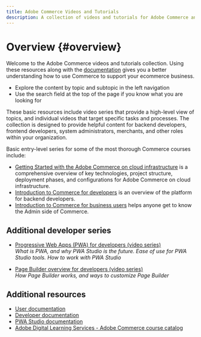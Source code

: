 ```yaml
---
title: Adobe Commerce Videos and Tutorials
description: A collection of videos and tutorials for Adobe Commerce and Magento Open Source
---
```


# Overview {#overview}

Welcome to the Adobe Commerce videos and tutorials collection. Using these resources along with the [documentation](https://experienceleague.adobe.com/docs/commerce.html) gives you a better understanding how to use Commerce to support your ecommerce business. 

- Explore the content by topic and subtopic in the left navigation
- Use the search field at the top of the page if you know what you are looking for

These basic resources include video series that provide a high-level view of topics, and individual videos that target specific tasks and processes. The collection is designed to provide helpful content for backend developers, frontend developers, system administrators, merchants, and other roles within your organization.

Basic entry-level series for some of the most thorough Commerce courses include:

- [Getting Started with the Adobe Commerce on cloud infrastructure](./cloud/intro-1.md) is a comprehensive overview of key technologies, project structure, deployment phases, and configurations for Adobe Commerce on cloud infrastructure.
- [Introduction to Commerce for developers](./developer/intro-backend-1-1.md) is an overview of the platform for backend developers.
- [Introduction to Commerce for business users](./merchant/introduction/1-1-menus.md) helps anyone get to know the Admin side of Commerce.

## Additional developer series

- [Progressive Web Apps (PWA) for developers (video series)](./pwa/introduction/1-overview.md)
    <br>
    *What is PWA, and why PWA Studio is the future​. Ease of use for PWA Studio tools. How to work with PWA Studio*

- [Page Builder overview for developers (video series)](./developer/page-builder/1-intro-case-studies.md)
    <br>
    *How Page Builder works, and ways to customize Page Builder*

<!---
- **[Security planning for Commerce (video series)](./security/summit-security/1-summit-security.md)**
    <br>
    *How the e-commerce threat landscape is changing. The importance of security for the customer running an e-commerce application and specific processes and practices for securing Magento*
--->

## Additional resources

- [User documentation](https://docs.magento.com/)
- [Developer documentation](https://devdocs.magento.com/)
- [PWA Studio documentation](https://magento.github.io/pwa-studio/)
- [Adobe Digital Learning Services - Adobe Commerce course catalog](https://learning.adobe.com/catalog.html?solution=Adobe%20Commerce)

